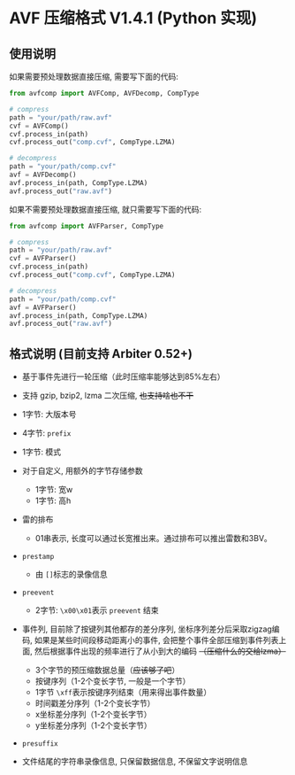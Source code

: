# AVF 压缩格式 V1.4.1 (Python 实现)

## 使用说明

如果需要预处理数据直接压缩, 需要写下面的代码:

```python
from avfcomp import AVFComp, AVFDecomp, CompType

# compress
path = "your/path/raw.avf"
cvf = AVFComp()
cvf.process_in(path)
cvf.process_out("comp.cvf", CompType.LZMA)

# decompress
path = "your/path/comp.cvf"
avf = AVFDecomp()
avf.process_in(path, CompType.LZMA)
avf.process_out("raw.avf")
```

如果不需要预处理数据直接压缩, 就只需要写下面的代码:

```python
from avfcomp import AVFParser, CompType

# compress
path = "your/path/raw.avf"
cvf = AVFParser()
cvf.process_in(path)
cvf.process_out("comp.cvf", CompType.LZMA)

# decompress
path = "your/path/comp.cvf"
avf = AVFParser()
avf.process_in(path, CompType.LZMA)
avf.process_out("raw.avf")
```

## 格式说明 (目前支持 Arbiter 0.52+)

- 基于事件先进行一轮压缩（此时压缩率能够达到85%左右）
- 支持 gzip, bzip2, lzma 二次压缩, ~~也支持啥也不干~~
- 1字节: 大版本号
- 4字节: `prefix`
- 1字节: 模式
- 对于自定义, 用额外的字节存储参数

  - 1字节: 宽w
  - 1字节: 高h
- 雷的排布

  - 01串表示, 长度可以通过长宽推出来。通过排布可以推出雷数和3BV。
- `prestamp`

  - 由 `[]`标志的录像信息
- `preevent`

  - 2字节: `\x00\x01`表示 `preevent` 结束
- 事件列, 目前除了按键列其他都存的差分序列, 坐标序列差分后采取zigzag编码, 如果是某些时间段移动距离小的事件, 会把整个事件全部压缩到事件列表上面, 然后根据事件出现的频率进行了从小到大的编码 ~~（压缩什么的交给lzma）~~

  - 3个字节的预压缩数据总量（~~应该够了吧~~）
  - 按键序列（1-2个变长字节, 一般是一个字节）
  - 1字节 `\xff`表示按键序列结束（用来得出事件数量）
  - 时间戳差分序列（1-2个变长字节）
  - x坐标差分序列（1-2个变长字节）
  - y坐标差分序列（1-2个变长字节）
- `presuffix`
- 文件结尾的字符串录像信息, 只保留数据信息, 不保留文字说明信息
